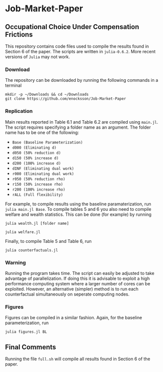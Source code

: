 # Job-Market-Paper

## Occupational Choice Under Compensation Frictions

This repository contains code files used to compile the results found in Section 6 of the paper. The scripts are written in `julia-0.6.2`. More recent versions of `Julia` may not work.

### Download

The repository can be downloaded by running the following commands in a terminal

```
mkdir -p ~/Downloads && cd ~/Downloads
git clone https://github.com/enocksson/Job-Market-Paper
```
### Replication

Main results reported in Table 6.1 and Table 6.2 are compiled using `main.jl`. The script requires specifying a folder name as an argument. The folder name has to be one of the following:

  - `Base (Baseline Parameterization)`
  - `d000 (Eliminating d)`
  - `d050 (50% reduction d)`
  - `d150 (50% increase d)`
  - `d200 (100% increase d)`
  - `dINF (Eliminating dual work)`
  - `r000 (Eliminating dual work)`
  - `r050 (50% reduction rho)`
  - `r150 (50% increase rho)`
  - `r200 (100% increase rho)`
  - `rALL (Full flexibility)`

For example, to compile results using the baseline paramaterization, run ```julia main.jl Base```. To compile tables 5 and 6 you also need to compile welfare and wealth statistics. This can be done (for example) by running

```julia wealth.jl [folder name]```

```julia welfare.jl ```

Finally, to compile Table 5 and Table 6, run

```julia counterfactuals.jl```

### Warning

Running the program takes time. The script can easily be adjusted to take advantage of parallelization. If doing this it is advisable to exploit a high performance computing system where a larger number of cores can be exploited. However, an alternative (simpler) method is to run each counterfactual simultaneously on seperate computing nodes.

### Figures

Figures can be compiled in a similar fashion. Again, for the baseline parameterization, run
```
julia figures.jl BL
```

## Final Comments

Running the file `full.sh` will compile all results found in Section 6 of the paper.
